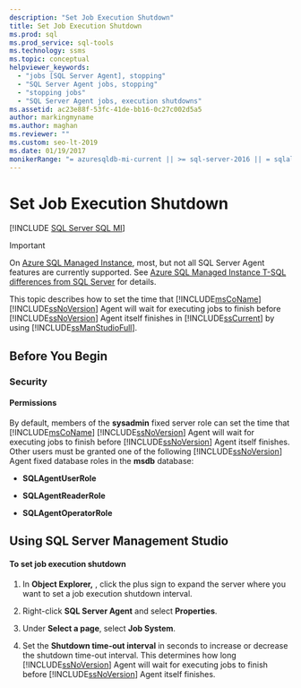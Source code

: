```yaml
---
description: "Set Job Execution Shutdown"
title: Set Job Execution Shutdown
ms.prod: sql
ms.prod_service: sql-tools
ms.technology: ssms
ms.topic: conceptual
helpviewer_keywords: 
  - "jobs [SQL Server Agent], stopping"
  - "SQL Server Agent jobs, stopping"
  - "stopping jobs"
  - "SQL Server Agent jobs, execution shutdowns"
ms.assetid: ac23e88f-53fc-41de-bb16-0c27c002d5a5
author: markingmyname
ms.author: maghan
ms.reviewer: ""
ms.custom: seo-lt-2019
ms.date: 01/19/2017
monikerRange: "= azuresqldb-mi-current || >= sql-server-2016 || = sqlallproducts-allversions"
---
```


# Set Job Execution Shutdown

[!INCLUDE [SQL Server SQL MI](../../includes/applies-to-version/sql-asdbmi.md)]

> [!IMPORTANT]  
> On [Azure SQL Managed Instance](https://docs.microsoft.com/azure/sql-database/sql-database-managed-instance), most, but not all SQL Server Agent features are currently supported. See [Azure SQL Managed Instance T-SQL differences from SQL Server](https://docs.microsoft.com/azure/sql-database/sql-database-managed-instance-transact-sql-information#sql-server-agent) for details.

This topic describes how to set the time that [!INCLUDE[msCoName](../../includes/msconame_md.md)] [!INCLUDE[ssNoVersion](../../includes/ssnoversion-md.md)] Agent will wait for executing jobs to finish before [!INCLUDE[ssNoVersion](../../includes/ssnoversion-md.md)] Agent itself finishes in [!INCLUDE[ssCurrent](../../includes/sscurrent-md.md)] by using [!INCLUDE[ssManStudioFull](../../includes/ssmanstudiofull-md.md)].  
  
## <a name="BeforeYouBegin"></a>Before You Begin  
  
### <a name="Security"></a>Security  
  
#### <a name="Permissions"></a>Permissions  
By default, members of the **sysadmin** fixed server role can set the time that [!INCLUDE[msCoName](../../includes/msconame_md.md)] [!INCLUDE[ssNoVersion](../../includes/ssnoversion-md.md)] Agent will wait for executing jobs to finish before [!INCLUDE[ssNoVersion](../../includes/ssnoversion-md.md)] Agent itself finishes. Other users must be granted one of the following [!INCLUDE[ssNoVersion](../../includes/ssnoversion-md.md)] Agent fixed database roles in the **msdb** database:  
  
-   **SQLAgentUserRole**  
  
-   **SQLAgentReaderRole**  
  
-   **SQLAgentOperatorRole**  
  
## <a name="SSMSProcedure"></a>Using SQL Server Management Studio  
  
#### To set job execution shutdown  
  
1.  In **Object Explorer,** , click the plus sign to expand the server where you want to set a job execution shutdown interval.  
  
2.  Right-click **SQL Server Agent** and select **Properties**.  
  
3.  Under **Select a page**, select **Job System**.  
  
4.  Set the **Shutdown time-out interval** in seconds to increase or decrease the shutdown time-out interval. This determines how long [!INCLUDE[ssNoVersion](../../includes/ssnoversion-md.md)] Agent will wait for executing jobs to finish before [!INCLUDE[ssNoVersion](../../includes/ssnoversion-md.md)] Agent itself finishes.  
  
